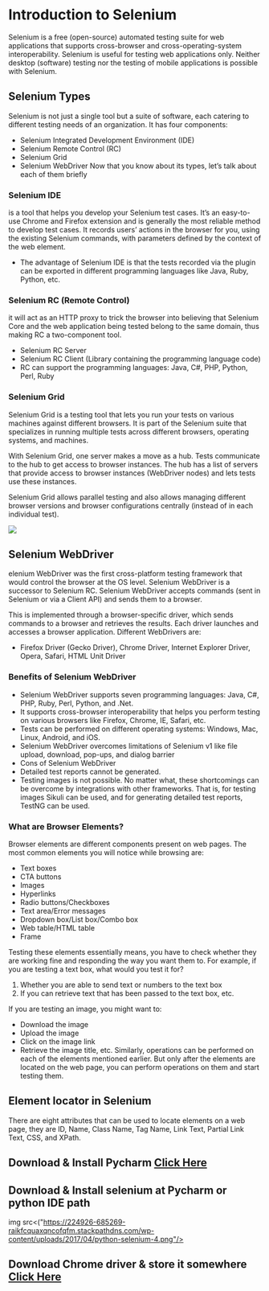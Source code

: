 # Introduction to Selenium
Selenium is a free (open-source) automated testing suite for web applications that supports cross-browser and cross-operating-system interoperability.
Selenium is useful for testing web applications only. Neither desktop (software) testing nor the testing of mobile applications is possible with Selenium.
## Selenium Types
Selenium is not just a single tool but a suite of software, each catering to different testing needs of an organization. It has four components:
- Selenium Integrated Development Environment (IDE)
- Selenium Remote Control (RC)
- Selenium Grid
- Selenium WebDriver
Now that you know about its types, let’s talk about each of them briefly
### Selenium IDE
is a tool that helps you develop your Selenium test cases. It’s an easy-to-use Chrome and Firefox extension and is generally the most reliable method to develop test cases. It records users’ actions in the browser for you, using the existing Selenium commands, with parameters defined by the context of the web element.
- The advantage of Selenium IDE is that the tests recorded via the plugin can be exported in different programming languages like Java, Ruby, Python, etc.
### Selenium RC (Remote Control)
it will act as an HTTP proxy to trick the browser into believing that Selenium Core and the web application being tested belong to the same domain, thus making RC a two-component tool.
- Selenium RC Server
- Selenium RC Client (Library containing the programming language code)
- RC can support the programming languages: Java, C#, PHP, Python, Perl, Ruby
### Selenium Grid
Selenium Grid is a testing tool that lets you run your tests on various machines against different browsers. It is part of the Selenium suite that specializes in running multiple tests across different browsers, operating systems, and machines.

With Selenium Grid, one server makes a move as a hub. Tests communicate to the hub to get access to browser instances. The hub has a list of servers that provide access to browser instances (WebDriver nodes) and lets tests use these instances.

Selenium Grid allows parallel testing and also allows managing different browser versions and browser configurations centrally (instead of in each individual test).

<img src="https://miro.medium.com/proxy/1*ZubHsUOAW_NC2-eumTwXVQ.png"/>

## Selenium WebDriver
elenium WebDriver was the first cross-platform testing framework that would control the browser at the OS level. Selenium WebDriver is a successor to Selenium RC. Selenium WebDriver accepts commands (sent in Selenium or via a Client API) and sends them to a browser.

This is implemented through a browser-specific driver, which sends commands to a browser and retrieves the results. Each driver launches and accesses a browser application. Different WebDrivers are:
- Firefox Driver (Gecko Driver), Chrome Driver, Internet Explorer Driver, Opera, Safari, HTML Unit Driver
### Benefits of Selenium WebDriver
- Selenium WebDriver supports seven programming languages: Java, C#, PHP, Ruby, Perl, Python, and .Net.
- It supports cross-browser interoperability that helps you perform testing on various browsers like Firefox, Chrome, IE, Safari, etc.
- Tests can be performed on different operating systems: Windows, Mac, Linux, Android, and iOS.
- Selenium WebDriver overcomes limitations of Selenium v1 like file upload, download, pop-ups, and dialog barrier
- Cons of Selenium WebDriver
- Detailed test reports cannot be generated.
- Testing images is not possible.
No matter what, these shortcomings can be overcome by integrations with other frameworks. That is, for testing images Sikuli can be used, and for generating detailed test reports, TestNG can be used.

### What are Browser Elements?
Browser elements are different components present on web pages. The most common elements you will notice while browsing are:
- Text boxes
- CTA buttons
- Images
- Hyperlinks
- Radio buttons/Checkboxes
- Text area/Error messages
- Dropdown box/List box/Combo box
- Web table/HTML table
- Frame

Testing these elements essentially means, you have to check whether they are working fine and responding the way you want them to. For example, if you are testing a text box, what would you test it for?

1. Whether you are able to send text or numbers to the text box
2. If you can retrieve text that has been passed to the text box, etc.

If you are testing an image, you might want to:

- Download the image
- Upload the image
- Click on the image link
- Retrieve the image title, etc.
Similarly, operations can be performed on each of the elements mentioned earlier. But only after the elements are located on the web page, you can perform operations on them and start testing them.

## Element locator in Selenium

There are eight attributes that can be used to locate elements on a web page, they are ID, Name, Class Name, Tag Name, Link Text, Partial Link Text, CSS, and XPath.

## Download & Install Pycharm [Click Here]("https://www.guru99.com/how-to-install-python.html")
## Download & Install selenium at Pycharm or python IDE path

img src<("https://224926-685269-raikfcquaxqncofqfm.stackpathdns.com/wp-content/uploads/2017/04/python-selenium-4.png"/>

## Download Chrome driver & store it somewhere [Click Here]("https://chromedriver.chromium.org/downloads")
